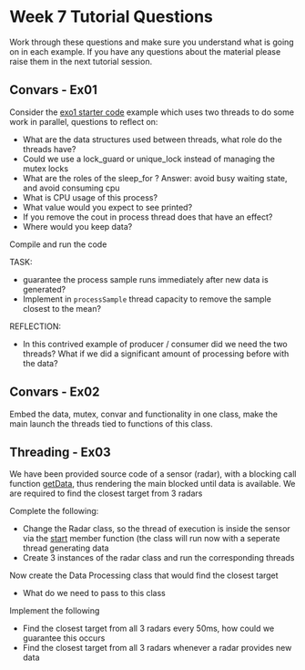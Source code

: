 Week 7 Tutorial Questions
=========================
Work through these questions and make sure you understand what is going on in each example. If you have any questions about the material please raise them in the next tutorial session.

Convars - Ex01
--------------------

Consider the [exo1 starter code](./starter/exo1) example which uses two threads to do some work in parallel, questions to reflect on:
* What are the data structures used between threads, what role do the threads have? 
* Could we use a lock_guard or unique_lock instead of managing the mutex locks 
* What are the roles of the sleep_for ?     Answer: avoid busy waiting state, and avoid consuming cpu
* What is CPU usage of this process?
* What value would you expect to see printed? 
* If you remove the cout in process thread does that have an effect?
* Where would you keep data?

Compile and run the code

TASK:
* guarantee the process sample runs immediately after new data is generated?
* Implement in `processSample` thread capacity to remove the sample closest to the mean?

 REFLECTION:
* In this contrived example of producer / consumer did we need the two threads? What if we did a significant amount of processing before with the data?

Convars - Ex02
--------------------

Embed the data, mutex, convar and functionality in one class, make the main launch the threads tied to functions of this class.

Threading - Ex03
--------------------

We have been provided source code of a sensor (radar), with a blocking call function [getData](./starter/ex02/radar.h), thus rendering the main blocked until data is available.  We are required to find the closest target from 3 radars

Complete the following:
* Change the Radar class, so the thread of execution is inside the sensor via the [start](./starter/ex02/radar.h) member function (the class will run now with a seperate thread generating data
* Create 3 instances of the radar class and run the corresponding threads

Now create the Data Processing class that would find the closest target
* What do we need to pass to this class

Implement the following
* Find the closest target from all 3 radars every 50ms, how could we guarantee this occurs
* Find the closest target from all 3 radars whenever a radar provides new data


